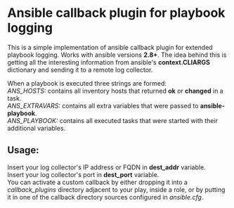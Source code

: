 # Ansible callback plugin for playbook logging
This is a simple implementation of ansible callback plugin for extended playbook logging.
Works with ansible versions **2.8+**.
The idea behind this is getting all the interesting information from ansible's **context.CLIARGS** dictionary and sending it to a remote log collector.

When a playbook is executed three strings are formed:  
_ANS_HOSTS:_ contains all inventory hosts that returned **ok** or **changed** in a task.  
_ANS_EXTRAVARS:_ contains all extra variables that were passed to **ansible-playbook**.  
_ANS_PLAYBOOK:_ contains all executed tasks that were started with their additional variables.  

## Usage:  
Insert your log collector's IP address or FQDN in **dest_addr** variable.  
Insert your log collector's port in **dest_port** variable.  
You can activate a custom callback by either dropping it into a _callback_plugins_ directory adjacent to your play, inside a role, or by putting it in one of the callback directory sources configured in _ansible.cfg_.

